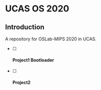 # UCAS OS 2020

## Introduction

A repository for OSLab-MIPS 2020 in UCAS.

- [ ] #### Project1 Bootloader

- [ ] #### Project2